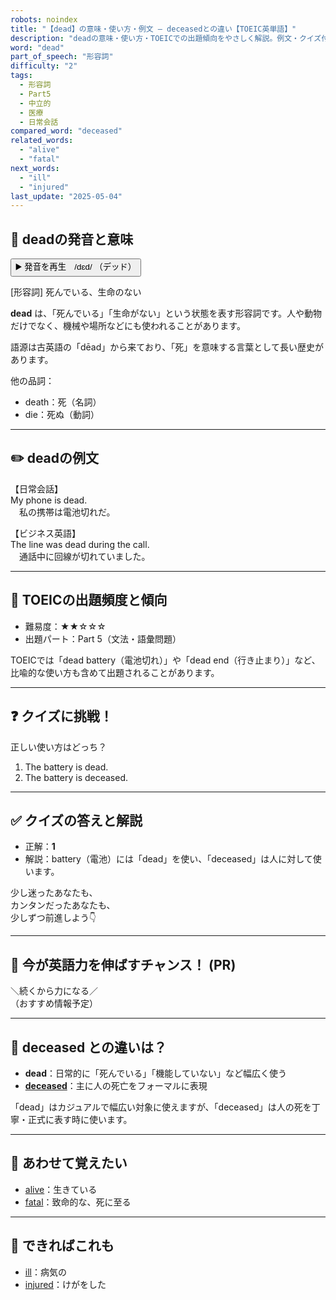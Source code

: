 ```yaml
---
robots: noindex
title: "【dead】の意味・使い方・例文 ― deceasedとの違い【TOEIC英単語】"
description: "deadの意味・使い方・TOEICでの出題傾向をやさしく解説。例文・クイズ付きでdeceasedとの違いもわかりやすく学べます。"
word: "dead"
part_of_speech: "形容詞"
difficulty: "2"
tags:
  - 形容詞
  - Part5
  - 中立的
  - 医療
  - 日常会話
compared_word: "deceased"
related_words:
  - "alive"
  - "fatal"
next_words:
  - "ill"
  - "injured"
last_update: "2025-05-04"
---
```


## 🔰 deadの発音と意味

<button class="play-audio" onclick="playTTS('dead')">
  <span class="play-audio-main">
    ▶️ 発音を再生　/dɛd/
  </span>
  <span class="play-audio-sub">
    （デッド）
  </span>
</button>

[形容詞] 死んでいる、生命のない

**dead** は、「死んでいる」「生命がない」という状態を表す形容詞です。人や動物だけでなく、機械や場所などにも使われることがあります。

語源は古英語の「dēad」から来ており、「死」を意味する言葉として長い歴史があります。

他の品詞：  
- death：死（名詞）
- die：死ぬ（動詞）

---

## ✏️ deadの例文

【日常会話】  
My phone is dead.  
　私の携帯は電池切れだ。

【ビジネス英語】  
The line was dead during the call.  
　通話中に回線が切れていました。

---

## 🎯 TOEICの出題頻度と傾向

- 難易度：★★☆☆☆
- 出題パート：Part 5（文法・語彙問題）

TOEICでは「dead battery（電池切れ）」や「dead end（行き止まり）」など、比喩的な使い方も含めて出題されることがあります。

---

## ❓ クイズに挑戦！

正しい使い方はどっち？

1. The battery is dead.  
2. The battery is deceased.

---

## ✅ クイズの答えと解説

- 正解：**1**
- 解説：battery（電池）には「dead」を使い、「deceased」は人に対して使います。

少し迷ったあなたも、  
カンタンだったあなたも、  
少しずつ前進しよう👇️

---

## 🚀 今が英語力を伸ばすチャンス！ (PR)

<div class="info-center">
＼続くから力になる／<br>  
（おすすめ情報予定）
</div>

---

## 🤔  deceased との違いは？

- **dead**：日常的に「死んでいる」「機能していない」など幅広く使う
- **[deceased](/word/deceased)**：主に人の死亡をフォーマルに表現

「dead」はカジュアルで幅広い対象に使えますが、「deceased」は人の死を丁寧・正式に表す時に使います。

---

## 🧩 あわせて覚えたい

- [alive](/word/alive)：生きている
- [fatal](/word/fatal)：致命的な、死に至る

---

## 📖 できればこれも

- [ill](/word/ill)：病気の
- [injured](/word/injured)：けがをした

<!-- cvid: aid05_bid33 -->
